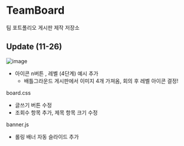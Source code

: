 # TeamBoard
팀 포트폴리오 게시판 제작 저장소

## Update (11-26)
![image](https://user-images.githubusercontent.com/84768566/143518451-49211f9d-3d11-47e9-b41e-3a8b0904f86d.png)

- 아이콘 n버튼 , 레벨 (4단계) 예시 추가
  * 배틀그라운드 게시판에서 이미지 4개 가져옴, 회의 후 레벨 아이콘 결정!


board.css
- 글쓰기 버튼 수정
- 조회수 항목 추가, 제목 항목 크기 수정

banner.js
- 롤링 배너 자동 슬라이드 추가

